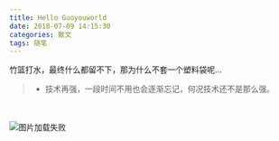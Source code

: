 ```yaml
---
title: Hello Guoyouworld
date: 2018-07-09 14:15:30
categories: 散文
tags: 随笔
---
```

竹篮打水，最终什么都留不下，那为什么不套一个塑料袋呢...
<!--more-->
> * 技术再强，一段时间不用也会逐渐忘记，何况技术还不是那么强。

<br><br>
![图片加载失败](https://timgsa.baidu.com/timg?image&quality=80&size=b9999_10000&sec=1531789852&di=33f8076d0416efcde2979de3259fcd14&imgtype=jpg&er=1&src=http%3A%2F%2Fepaper.shaoyangnews.net%2Fepaper%2Fsywb%2Fhtml%2F2015%2F05%2F08%2F07%2Fimages%2F3.jpg)

